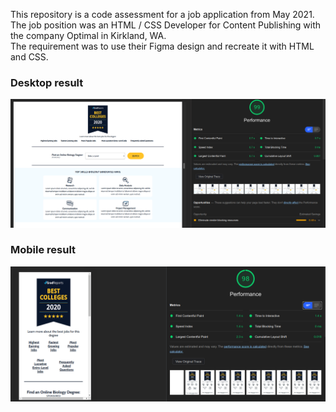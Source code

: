 This repository is a code assessment for a job application from May 2021.  
The job position was an HTML / CSS Developer for Content Publishing with the company Optimal in Kirkland, WA.  
The requirement was to use their Figma design and recreate it with HTML and CSS.  

### Desktop result

![Desktop Version](/design/desktop-results.png)  

### Mobile result

![Mobile Version](/design/mobile-results.png)

